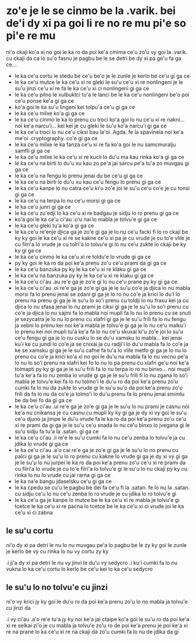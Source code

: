 zo'e je le se cinmo be la .varik. bei de'i dy xi pa goi li re no re mu pi'e so pi'e re mu
=========================================================================================

ni'o ckaji ko'a xi no goi le ka ro da poi ke'a cmima ce'u zo'u vy goi la .varik. cu ckaji da ca lo su'o fasnu je pagbu be le se detri be dy xi pa ge'u fa ga ce...

* le ka ce'u cortu le stedu be ce'u be'o je le zunle je kerlo be ce'u gi ga ce
* le ka ce'u mutce le ka ce'u xi re gleki le su'u ce'u xi re nonlingeni je le su'u jinzi ce'u xi re fa le ka ce'u xi ci nonlingeni gi ga ce
* le ka ce'u pilno le xulbuktci tu'a le lanci be le ka ce'u nonlingeni be'o poi ce'u ponse ke'a gi ga ce
* ko'a goi le ka su'u lingeni kei tolpu'a ce'u gi ga ce
* le ka ce'u milxe ko'a gi ga ce
* le ka ce'u cinmo le ka lo prenu cu troci ko'a goi lo nu ce'u xi re nakni... noi ke'a narcu'i... kei kei je cu gleki le su'u ko'a narcu'i gi ga ce
* le ka ce'u troci lo nu ce'u ciksi bau la'oi .Agda. fe la spavineia noi ke'a me'oi .cryptography. co'e gi ga ce
* le ka ce'u milxe le ka fanza ce'u xi re fa ko'a goi le nu samcmuralju samfli gi ga ce
* le ka ce'u milxe le ka ce'u xi re kucli lo du'u ma kau rinka ko'a gi ga ce
* le ka ce'u na birti lo du'u xu kau zo pe'a jai sarcu pe'a tu'a zo muvgau gi ga ce
* le ka ce'u na fengu lo prenu jenai du be ce'u gi ga ce
* le ka ce'u na birti lo du'u xu kau ce'u fengu lo prenu gi ga ce
* le ka ce'u kanpe lo nu catra ce'u ki'u zo'e joi le su'u ce'u co'e je cu tonsi gi ga ce
* le ka ce'u na terpa lo nu ce'u morsi gi ga ce
* le ka ce'u junri gi ga ce
* le ka ce'u zu'edji lo ka ce'u xi re badgau je sidju lo ro prenu gi ga ce
* ko'a goi le ka ce'u ci'au .o'u nai lo mabla je tolvu'e gi ga ce
* le ka ce'u gleki tu'a ko'a gi ga ce
* le ka ce'u re'enje djica ga je zo'e gi ga je lo nu ce'u facki fi lo ro ckaji be ky ky goi le ka ce'u xi re se kakne ce'u xi pa je cu vrude je cu to'e vlile je cu filri'a lo vrude je cu tolri'a lo tolvu'e gi lo nu ce'u zukte lo ckaji be ky ky gi ga ce
* le ka ce'u cinmo le ka ce'u xi re toldu'e lo vrude gi ga ce
* py ky goi le ka ro da poi ke'a prenu zo'u ce'u prami da gi ga ce
* le ka ce'u banzuka py ky le ka ce'u xi re klaku gi ga ce
* le ka ce'u na banzuka py ky le ka ce'u xi re klaku gi ga ce
* le ka ce'u ci'au .au re'e ga je zo'e gi lo nu ce'u prane py ky gi ga ce
* le ka ce'u ci'au .oi re'e ga je zo'e gi ga je le su'u co'e ja djica lo nu mabla morsi fa lo prenu jenai se zdani gi ga je lo ro nu co'e ja krici lo du'i lo prenu na prenu gi ga je le su'u lo so'i prenu cu toldji lo nu fraxu kei ja cu djica lo nu sfasa jenai lo nu prami je ciksi gi ga je le su'u lo so'i prenu cu co'e ja djica lo nu xajmi fa lo mabla noi mupli fa lo nu lo prenu cu se snuti je sezycatra je lo nu lo prenu cu xlafri gi ga je le su'u frili fa lo nu fengu ja xebni lo prenu kei noi ke'a mabla je tolvu'e gi ga je lo nu ce'u malku'i lo prenu kei noi mupli tu'a ke'a fa lo nu ce'u skuxai ki'u zo'e joi lo su'u ce'u fengu gi ga je lo nu cusku lo se du'u xamsku lo mabla... kei jenai ku'i ke cu jundi lo co'e ja se cnixai ja cu radji'i lo du'u mabla fa lo co'e ja ke se xamsku gi ga je le su'u cafne fa tu'a lo vlile metfo gi ga je lo nu lo prenu cu co'e ja krici ko'a xi no goi le du'u na mabla fa lo nu vecnu pe'a lo nu lo so'i prenu na xlafri kei fo lo nu lo pa prenu cu xlafri ge'u noi ke'a tolmapti py ky gi ga je le su'u frili fa lo nu terpa lo ro nu binxo... noi mupli tu'a ke'a fa lo nu zenba lo vrude gi ga je le su'u frili fi lo nu zgana lo so'i mabla je tolvu'e kei fa lo nu tolmo'i le du'u ro da poi ke'a prenu zo'u cumki fa lo nu da zukte lo vrude gi le su'u su'o da poi ke'a prenu zo'u frili da fa lo nu da co'e ja tolmo'i lo du'u prenu fa lo prenu jenai smimlu be da bei fo da gi ga ce
* le ka ce'u ci'au .ui re'e ga je zo'e gi ga je le su'u lo nu prami je casnu noi ke'a nu cnikansa je cu casnu cu mupli ky ky gi ga je dy xi vy goi le su'u ce'u djuno ja jimpe le du'u vrude fa le ka ro da poi ke'a prenu zo'u ce'u xi re prami da gi ga je le su'u ce'u snada lo nu ce'u binxo lo jvegana gi le su'u sidju fa tu'a la .satan. gi ga ce
* le ka ce'u ci'au .ii re'e le su'u cumki fa lo nu ce'u zenba lo tolvu'e ja cu jdika lo vrude gi ga ce
* le ka ce'u ci'au .a'o cai re'e ga je zo'e gi ga je le su'u lo no prenu cu palci gi ga je le su'u lo ro prenu cu kakne lo vrude gi ga je dy xi vy gi ga je le su'u lo nu jurpei le ka ro da poi ke'a prenu zo'u ce'u xi re prami da cu filri'a lo vrude je cu to'e filri'a lo tolvu'e gi le su'u lo nu ckaji py ky cu rinka lo nu lo vrude cu jai rarna gi ga ce
* le ka na'e bangu jdaselsku ce'u gi ga ce
* le ka cpedu se cu'u le pagbu be dei fa ce'u fi la .satan. fe lo nu la .satan. cu sidju ce'u lo nu ce'u zenba lo ro vrude je cu jdika lo ro tolvu'e gi
* le ka ce'u ga je kanpe lo mutce be le ka ce'u xi re mabla je tolvu'e gi tcetce le ka ce'u xi re pacna lo tcetce be le ka ce'u xi ci vrude joi le ka ce'u xi ci zabna

## le su'u cortu
ni'o dy xi pa detri le nu lo nu muvgau pe'a lo pagbu be le zy ky goi le zunle je kerlo be vy cu rinka lo nu vy cortu zy ky

.i ji'a dy xi pa detri le nu vy jinvi le du'u vy sedycro  .i ku'i cumki fa lo nu vukna lo ka ce'u cortu lo kerlo be ce'u kei lo ka ce'u sedycro

## le su'u lo no tolvu'e cu jinzi
ni'o vy krici jy ky goi le du'u ro da poi ke'a prenu zo'u lo no mabla ja tolvu'e cu jinzi da

.i vy ci'au .a'o re'e tu'a jy ky noi ke'a jai ctaipe ko'a goi le su'u ro da poi ke'a xi re selkai zi'o je cu mabla ja tolvu'e zo'u ro de poi ke'a prenu je poi ke'a xi re na prane lo ka ce'u xi re na ckaji da zo'u cumki fa lo nu de jdika da gi
